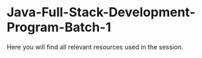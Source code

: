 # Java-Full-Stack-Development-Program-Batch-1
Here you will find all relevant resources used in the session.
